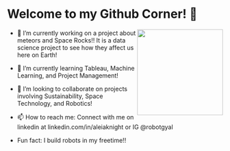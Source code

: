 # Welcome to my Github Corner! 👋



<img align='right' src='https://drive.google.com/file/d/1Ys4SVJtsov0doUKZ80PVY2LbbbwYMNpd/view?usp=sharing' width='200"'>



- 🔭 I’m currently working on a project about meteors and Space Rocks!! It is a data science project to see how they affect us here on Earth!

- 🌱 I’m currently learning Tableau, Machine Learning, and Project Management!

- 👯 I’m looking to collaborate on projects involving Sustainability, Space Technology, and Robotics!

- 📫 How to reach me: Connect with me on linkedin at linkedin.com/in/aleiaknight or IG @robotgyal

- Fun fact: I build robots in my freetime!!


<!--
**RobotGyal/robotgyal** is a ✨ _special_ ✨ repository because its `README.md` (this file) appears on your GitHub profile.

Here are some ideas to get you started:

- 🔭 I’m currently working on ...
- 🌱 I’m currently learning ...
- 👯 I’m looking to collaborate on ...
- 🤔 I’m looking for help with ...
- 💬 Ask me about ...
- 📫 How to reach me: ...
- 😄 Pronouns: ...
- ⚡ Fun fact: ...
-->
